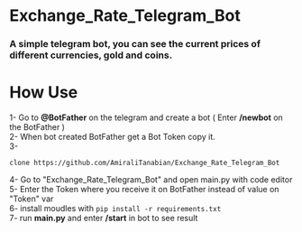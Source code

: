 # Exchange_Rate_Telegram_Bot
<h3> A simple telegram bot, you can see the current prices of different currencies, gold and coins. </h3>

# How Use 
1- Go to <b>@BotFather</b> on the telegram and create a bot ( Enter <b>/newbot</b> on the BotFather ) <br>
2- When bot created BotFather get a Bot Token copy it. <br>
3- 
```
clone https://github.com/AmiraliTanabian/Exchange_Rate_Telegram_Bot 
```
4- Go to "Exchange_Rate_Telegram_Bot" and open main.py with code editor <br>
5- Enter the Token where you receive it on BotFather instead of value on "Token" var <br>
6- install moudles with ```pip install -r requirements.txt``` <br>
7- run <b>main.py</b> and enter <b>/start</b> in bot to see result <br> 
